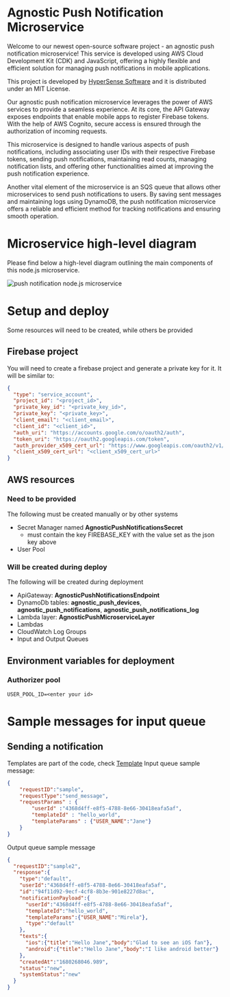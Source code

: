 # Agnostic Push Notification Microservice

Welcome to our newest open-source software project - an agnostic push notification microservice! This service is developed using AWS Cloud Development Kit (CDK) and JavaScript, offering a highly flexible and efficient solution for managing push notifications in mobile applications.

This project is developed by [HyperSense Software](https://hypersense-software.com/) and it is distributed under an MIT License.

Our agnostic push notification microservice leverages the power of AWS services to provide a seamless experience. At its core, the API Gateway exposes endpoints that enable mobile apps to register Firebase tokens. With the help of AWS Cognito, secure access is ensured through the authorization of incoming requests.

This microservice is designed to handle various aspects of push notifications, including associating user IDs with their respective Firebase tokens, sending push notifications, maintaining read counts, managing notification lists, and offering other functionalities aimed at improving the push notification experience.

Another vital element of the microservice is an SQS queue that allows other microservices to send push notifications to users. By saving sent messages and maintaining logs using DynamoDB, the push notification microservice offers a reliable and efficient method for tracking notifications and ensuring smooth operation.

# Microservice high-level diagram

Please find below a high-level diagram outlining the main components of this node.js microservice. 

![push notification node.js microservice](https://hypersense-software.com/blogs-assets/a4c4cc18-f373-4701-8cf5-18fd66b128be/Notifications-CDK.jpg)

# Setup and deploy
Some resources will need to be created, while others be provided

## Firebase project
You will need to create a firebase project and generate a private key for it.
It will be similar to:
```json
{
  "type": "service_account",
  "project_id": "<project_id>",
  "private_key_id": "<private_key_id>",
  "private_key": "<private_key>",
  "client_email": "<client_email>",
  "client_id": "<client_id>",
  "auth_uri": "https://accounts.google.com/o/oauth2/auth",
  "token_uri": "https://oauth2.googleapis.com/token",
  "auth_provider_x509_cert_url": "https://www.googleapis.com/oauth2/v1/certs",
  "client_x509_cert_url": "<client_x509_cert_url>"
}

```

## AWS resources
### Need to be provided
The following must be created manually or by other systems
- Secret Manager named **AgnosticPushNotificationsSecret**
  - must contain the key FIREBASE_KEY with the value set as the json key above
- User Pool

### Will be created during deploy
The following will be created during deployment
- ApiGateway: **AgnosticPushNotificationsEndpoint**
- DynamoDb tables: **agnostic_push_devices**, **agnostic_push_notifications**, **agnostic_push_notifications_log**
- Lambda layer: **AgnosticPushMicroserviceLayer**
- Lambdas
- CloudWatch Log Groups
- Input and Output Queues


## Environment variables for deployment
### Authorizer pool 
    USER_POOL_ID=<enter your id>

# Sample messages for input queue

## Sending a notification
Templates are part of the code, check [Template](./opt/push_microservice_layer/resources/notificationTemplates.json)
Input queue sample message:
``` json
{
    "requestID":"sample",
    "requestType":"send_message",
    "requestParams" : {
        "userId" :"4368d4ff-e8f5-4788-8e66-30418eafa5af",
        "templateId" : "hello_world",
        "templateParams" : {"USER_NAME":"Jane"}
    }
}
```
Output queue sample message
```json
{
  "requestID":"sample2",
  "response":{
    "type":"default",
    "userId":"4368d4ff-e8f5-4788-8e66-30418eafa5af",
    "id":"94f11d92-9ecf-4cf8-8b3e-901e8227d8ac",
    "notificationPayload":{
      "userId":"4368d4ff-e8f5-4788-8e66-30418eafa5af",
      "templateId":"hello_world",
      "templateParams":{"USER_NAME":"Mirela"},
      "type":"default"
    },
    "texts":{
      "ios":{"title":"Hello Jane","body":"Glad to see an iOS fan"},
      "android":{"title":"Hello Jane","body":"I like android better"}
    },
    "createdAt":"1680268046.989",
    "status":"new",
    "systemStatus":"new"
  }
}
```